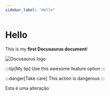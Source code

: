 ```yaml
---
sidebar_label: "Hello"
---
```


# Hello

This is my **first Docusaurus document**!

![Docusaurus logo](/img/docusaurus.png)

:::tip[My tip]
Use this awesome feature option
:::

:::danger[Take care]
This action is dangerous
:::

Esta é uma alteração
